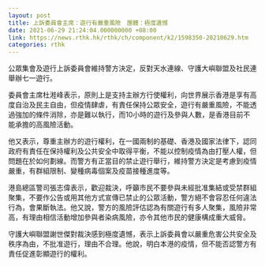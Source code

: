 ```yaml
---
layout: post
title: 上訴委員會主席：遊行有嚴重風險　團體：極度遺憾
date: 2021-06-29 21:24:04.000000000 +08:00
link: https://news.rthk.hk/rthk/ch/component/k2/1598350-20210629.htm
categories: rthk
---
```


公眾集會及遊行上訴委員會維持警方決定，反對天水連線、守護大嶼聯盟及社民連舉辦七一遊行。

委員會主席杜溎峰表示，原則上是支持主辦方行使權利，向世界展示香港是享有高度自治及民主自由，但疫情肆虐，有責任保持公眾安全，遊行有嚴重風險，不能透過強加的條件消除，亦是難以執行，而10小時的遊行及參與人數，是香港目前不能承擔的高風險活動。

他又表示，尊重主辦方的遊行權利，在一國兩制的基礎、香港及國家法律下，認同政府有責任在保持權利及公共安全中取得平衡，不能以控制疫情為由打壓人權，但問題在於如何劃線。而警方有正當目的禁止遊行舉行，維持警方決定是考慮到疫情嚴重，有群組限制、變種病毒個案及疫苗接種進度等。

港島總區警司張志偉表示，歡迎裁決，呼籲市民不要參與未經批准集結或受禁群組聚集，不要作公告或用其他方式宣傳已禁止的公眾活動，警方絕不會容忍任何違法行為，會果斷執法。他又說，警方的風險評估認為有關遊行有多人聚集，風險非常高，有理由相信活動增加參與者染病風險，亦令其他市民的健康構成重大威脅。

守護大嶼聯盟謝世傑對裁決感到極度遺憾，表示上訴委員會以嚴重危害公共安全及秩序為由，不批准遊行，理由不合理。他說，明白本港的疫情，但不能否認警方有責任促進彰顯遊行的權利。
